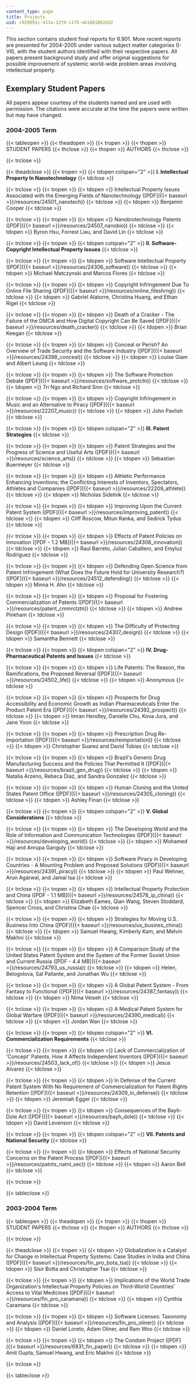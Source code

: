 ```yaml
---
content_type: page
title: Projects
uid: c929091c-413a-12f0-1176-eb1861802dd2
---
```


This section contains student final reports for 6.901. More recent reports are presented for 2004-2005 under various subject matter categories (I-VII), with the student authors identified with their respective papers. All papers present background study and offer original suggestions for possible improvement of systemic world-wide problem areas involving intellectual property.

Exemplary Student Papers
------------------------

All papers appear courtesy of the students named and are used with permission. The citations were accurate at the time the papers were written but may have changed.

### 2004-2005 Term

{{< tableopen >}}
{{< theadopen >}}
{{< tropen >}}
{{< thopen >}}
STUDENT PAPERS
{{< thclose >}}
{{< thopen >}}
AUTHORS
{{< thclose >}}

{{< trclose >}}

{{< theadclose >}}
{{< tropen >}}
{{< tdopen colspan="2" >}}
**I. Intellectual Property In Nanotechnology**
{{< tdclose >}}

{{< trclose >}}
{{< tropen >}}
{{< tdopen >}}
Intellectual Property Issues Associated with the Emerging Fields of Nanotechnology ([PDF]({{< baseurl >}}/resources/24501_nanotech))
{{< tdclose >}}
{{< tdopen >}}
Benjamin Cooper
{{< tdclose >}}

{{< trclose >}}
{{< tropen >}}
{{< tdopen >}}
Nanobiotechnology Patents ([PDF]({{< baseurl >}}/resources/24507_nanobio))
{{< tdclose >}}
{{< tdopen >}}
Byron Hsu, Forrest Liau, and David Lin
{{< tdclose >}}

{{< trclose >}}
{{< tropen >}}
{{< tdopen colspan="2" >}}
**II. Software-Copyright Intellectual Property Issues**
{{< tdclose >}}

{{< trclose >}}
{{< tropen >}}
{{< tdopen >}}
Software Intellectual Property ([PDF]({{< baseurl >}}/resources/24306_software))
{{< tdclose >}}
{{< tdopen >}}
Michael Matczynski and Marcos Flores
{{< tdclose >}}

{{< trclose >}}
{{< tropen >}}
{{< tdopen >}}
Copyright Infringement Due To Online File Sharing ([PDF]({{< baseurl >}}/resources/online_fileshrng))
{{< tdclose >}}
{{< tdopen >}}
Gabriel Alatorre, Christina Huang, and Ethan Rigel
{{< tdclose >}}

{{< trclose >}}
{{< tropen >}}
{{< tdopen >}}
Death of a Cracker - The Failure of the DMCA and How Digital Copyright Can Be Saved ([PDF]({{< baseurl >}}/resources/death_cracker))
{{< tdclose >}}
{{< tdopen >}}
Brian Keegan
{{< tdclose >}}

{{< trclose >}}
{{< tropen >}}
{{< tdopen >}}
Conceal or Perish? An Overview of Trade Security and the Software Industry ([PDF]({{< baseurl >}}/resources/24398_conceal))
{{< tdclose >}}
{{< tdopen >}}
Louise Giam and Albert Leung
{{< tdclose >}}

{{< trclose >}}
{{< tropen >}}
{{< tdopen >}}
The Software Protection Debate ([PDF]({{< baseurl >}}/resources/software_protctn))
{{< tdclose >}}
{{< tdopen >}}
Tri Ngo and Richard Sinn
{{< tdclose >}}

{{< trclose >}}
{{< tropen >}}
{{< tdopen >}}
Copyright Infringement in Music and an Alternative to Piracy ([PDF]({{< baseurl >}}/resources/22207_music))
{{< tdclose >}}
{{< tdopen >}}
John Pavlish
{{< tdclose >}}

{{< trclose >}}
{{< tropen >}}
{{< tdopen colspan="2" >}}
**III. Patent Strategies**
{{< tdclose >}}

{{< trclose >}}
{{< tropen >}}
{{< tdopen >}}
Patent Strategies and the Progress of Science and Useful Arts ([PDF]({{< baseurl >}}/resources/science_arts))
{{< tdclose >}}
{{< tdopen >}}
Sebastian Buermeyer
{{< tdclose >}}

{{< trclose >}}
{{< tropen >}}
{{< tdopen >}}
Athletic Performance Enhancing Inventions; the Conflicting Interests of Inventors, Spectators, Athletes and Companies ([PDF]({{< baseurl >}}/resources/22209_athlete))
{{< tdclose >}}
{{< tdopen >}}
Nicholas Sidelnik
{{< tdclose >}}

{{< trclose >}}
{{< tropen >}}
{{< tdopen >}}
Improving Upon the Current Patent System ([PDF]({{< baseurl >}}/resources/improving_patent))
{{< tdclose >}}
{{< tdopen >}}
Cliff Roscow, Mitun Ranka, and Sedrick Tydus
{{< tdclose >}}

{{< trclose >}}
{{< tropen >}}
{{< tdopen >}}
Effects of Patent Policies on Innovation ([PDF - 1.2 MB]({{< baseurl >}}/resources/24308_innovation))
{{< tdclose >}}
{{< tdopen >}}
Raul Barreto, Julian Caballero, and Emyluz Rodriguez
{{< tdclose >}}

{{< trclose >}}
{{< tropen >}}
{{< tdopen >}}
Defending Open Science from Patent Infringement (What Does the Future Hold for University Research?) ([PDF]({{< baseurl >}}/resources/24512_defending))
{{< tdclose >}}
{{< tdopen >}}
Minna H. Ahn
{{< tdclose >}}

{{< trclose >}}
{{< tropen >}}
{{< tdopen >}}
Proposal for Fostering Commercialization of Patents ([PDF]({{< baseurl >}}/resources/patent_cmmrclztn))
{{< tdclose >}}
{{< tdopen >}}
Andrew Pinkham
{{< tdclose >}}

{{< trclose >}}
{{< tropen >}}
{{< tdopen >}}
The Difficulty of Protecting Design ([PDF]({{< baseurl >}}/resources/24307_design))
{{< tdclose >}}
{{< tdopen >}}
Samantha Bennett
{{< tdclose >}}

{{< trclose >}}
{{< tropen >}}
{{< tdopen colspan="2" >}}
**IV. Drug-Pharmaceutical Patents and Issues**
{{< tdclose >}}

{{< trclose >}}
{{< tropen >}}
{{< tdopen >}}
Life Patents: The Reason, the Ramifications, the Proposed Reversal ([PDF]({{< baseurl >}}/resources/24502_life))
{{< tdclose >}}
{{< tdopen >}}
Anonymous
{{< tdclose >}}

{{< trclose >}}
{{< tropen >}}
{{< tdopen >}}
Prospects for Drug Accessibility and Economic Growth as Indian Pharmaceuticals Enter the Product Patent Era ([PDF]({{< baseurl >}}/resources/24392_prospect))
{{< tdclose >}}
{{< tdopen >}}
Imran Hendley, Danielle Chu, Kova Jura, and Jane Yoon
{{< tdclose >}}

{{< trclose >}}
{{< tropen >}}
{{< tdopen >}}
Prescription Drug Re-Importation ([PDF]({{< baseurl >}}/resources/reimportation))
{{< tdclose >}}
{{< tdopen >}}
Christopher Suarez and David Tobias
{{< tdclose >}}

{{< trclose >}}
{{< tropen >}}
{{< tdopen >}}
Brazil's Generic Drug Manufacturing Success and the Policies That Permitted It ([PDF]({{< baseurl >}}/resources/brazil_gen_drug))
{{< tdclose >}}
{{< tdopen >}}
Natalia Arzeno, Rebeca Diaz, and Sandra Gonzalez
{{< tdclose >}}

{{< trclose >}}
{{< tropen >}}
{{< tdopen >}}
Human Cloning and the United States Patent Office ([PDF]({{< baseurl >}}/resources/24305_cloning))
{{< tdclose >}}
{{< tdopen >}}
Ashley Finan
{{< tdclose >}}

{{< trclose >}}
{{< tropen >}}
{{< tdopen colspan="2" >}}
**V. Global Considerations**
{{< tdclose >}}

{{< trclose >}}
{{< tropen >}}
{{< tdopen >}}
The Developing World and the Role of Information and Communication Technologies ([PDF]({{< baseurl >}}/resources/developing_world))
{{< tdclose >}}
{{< tdopen >}}
Mohamed Haji and Anrupa Ganguly
{{< tdclose >}}

{{< trclose >}}
{{< tropen >}}
{{< tdopen >}}
Software Piracy in Developing Countries - A Mounting Problem and Proposed Solutions ([PDF]({{< baseurl >}}/resources/24391_piracy))
{{< tdclose >}}
{{< tdopen >}}
Paul Wehner, Arun Agarwal, and Jamal Isa
{{< tdclose >}}

{{< trclose >}}
{{< tropen >}}
{{< tdopen >}}
Intellectual Property Protection and China ([PDF - 1.1 MB]({{< baseurl >}}/resources/24578_ip_china))
{{< tdclose >}}
{{< tdopen >}}
Elizabeth Eames, Qian Wang, Steven Stoddard, Spencer Cross, and Christina Chae
{{< tdclose >}}

{{< trclose >}}
{{< tropen >}}
{{< tdopen >}}
Strategies for Moving U.S. Business Into China ([PDF]({{< baseurl >}}/resources/us_busines_china))
{{< tdclose >}}
{{< tdopen >}}
Samuel Hwang, Kimberly Kam, and Melvin Makhni
{{< tdclose >}}

{{< trclose >}}
{{< tropen >}}
{{< tdopen >}}
A Comparison Study of the United States Patent System and the System of the Former Soviet Union and Current Russia ([PDF - 4.4 MB]({{< baseurl >}}/resources/24793_us_russia))
{{< tdclose >}}
{{< tdopen >}}
Helen, Belogolova, Sal Pallante, and Jonathan Wu
{{< tdclose >}}

{{< trclose >}}
{{< tropen >}}
{{< tdopen >}}
A Global Patent System - From Fantasy to Functional ([PDF]({{< baseurl >}}/resources/24387_fantasy))
{{< tdclose >}}
{{< tdopen >}}
Nima Veiseh
{{< tdclose >}}

{{< trclose >}}
{{< tropen >}}
{{< tdopen >}}
A Medical Patent System for Global Warfare ([PDF]({{< baseurl >}}/resources/24390_medical))
{{< tdclose >}}
{{< tdopen >}}
Jordan Wan
{{< tdclose >}}

{{< trclose >}}
{{< tropen >}}
{{< tdopen colspan="2" >}}
**VI. Commercialization Requirements**
{{< tdclose >}}

{{< trclose >}}
{{< tropen >}}
{{< tdopen >}}
Lack of Commercialization of 'Concept' Patents. How it Affects Independent Inventors ([PDF]({{< baseurl >}}/resources/24503_lack_of))
{{< tdclose >}}
{{< tdopen >}}
Jesus Alvarez
{{< tdclose >}}

{{< trclose >}}
{{< tropen >}}
{{< tdopen >}}
In Defense of the Current Patent System With No Requirement of Commercialization for Patent Rights Retention ([PDF]({{< baseurl >}}/resources/24309_in_defense))
{{< tdclose >}}
{{< tdopen >}}
Jeremiah Egger
{{< tdclose >}}

{{< trclose >}}
{{< tropen >}}
{{< tdopen >}}
Consequences of the Bayh-Dole Act ([PDF]({{< baseurl >}}/resources/bayh_dole))
{{< tdclose >}}
{{< tdopen >}}
David Levenson
{{< tdclose >}}

{{< trclose >}}
{{< tropen >}}
{{< tdopen colspan="2" >}}
**VII. Patents and National Security**
{{< tdclose >}}

{{< trclose >}}
{{< tropen >}}
{{< tdopen >}}
Effects of National Security Concerns on the Patent Process ([PDF]({{< baseurl >}}/resources/patnts_natnl_sec))
{{< tdclose >}}
{{< tdopen >}}
Aaron Bell
{{< tdclose >}}

{{< trclose >}}

{{< tableclose >}}

### 2003-2004 Term

{{< tableopen >}}
{{< theadopen >}}
{{< tropen >}}
{{< thopen >}}
STUDENT PAPERS
{{< thclose >}}
{{< thopen >}}
AUTHORS
{{< thclose >}}

{{< trclose >}}

{{< theadclose >}}
{{< tropen >}}
{{< tdopen >}}
Globalization is a Catalyst for Change in Intellectual Property Systems: Case Studies in India and China ([PDF]({{< baseurl >}}/resources/fin_pro_bota_tsa))
{{< tdclose >}}
{{< tdopen >}}
Sisir Botta and Christopher Tsai
{{< tdclose >}}

{{< trclose >}}
{{< tropen >}}
{{< tdopen >}}
Implications of the World Trade Organization's Intellectual Property Policies on Third-World Countries' Access to Vital Medicines ([PDF]({{< baseurl >}}/resources/fin_pro_caramana))
{{< tdclose >}}
{{< tdopen >}}
Cynthia Caramana
{{< tdclose >}}

{{< trclose >}}
{{< tropen >}}
{{< tdopen >}}
Software Licenses: Taxonomy and Analysis ([PDF]({{< baseurl >}}/resources/fin_pro_oliner))
{{< tdclose >}}
{{< tdopen >}}
Daniel Loreto, Adam Oliner, and Ram Woo
{{< tdclose >}}

{{< trclose >}}
{{< tropen >}}
{{< tdopen >}}
The Condom Project ([PDF]({{< baseurl >}}/resources/6931_fin_paper))
{{< tdclose >}}
{{< tdopen >}}
Amit Gupta, Samuel Hwang, and Eric Makhni
{{< tdclose >}}

{{< trclose >}}

{{< tableclose >}}